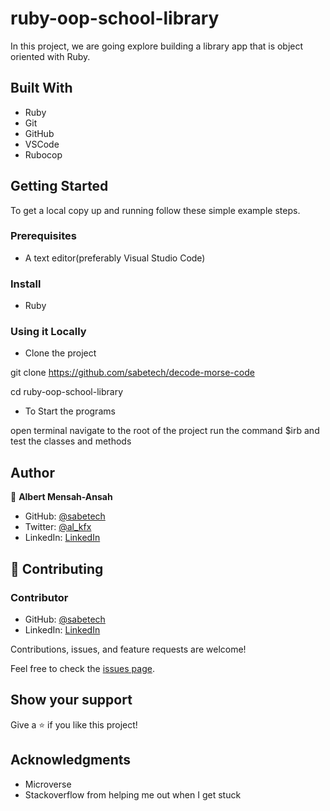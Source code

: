 # ruby-oop-school-library

In this project, we are going explore building a library app that is object oriented with Ruby.
## Built With

- Ruby
- Git
- GitHub
- VSCode
- Rubocop

## Getting Started

To get a local copy up and running follow these simple example steps.

### Prerequisites

- A text editor(preferably Visual Studio Code)

### Install

- Ruby

### Using it Locally

- Clone the project

git clone https://github.com/sabetech/decode-morse-code

cd ruby-oop-school-library

- To Start the programs

open terminal
navigate to the root of the project
run the command $irb
and test the classes and methods


## Author

👤 **Albert Mensah-Ansah**

- GitHub: [@sabetech](https://github.com/sabetech)
- Twitter: [@al_kfx](https://twitter.com/al_kfx)
- LinkedIn: [LinkedIn](https://www.linkedin.com/in/albert-mensahansah)

## 🤝 Contributing

### Contributor 
- GitHub: [@sabetech](https://github.com/BasitKorede)
- LinkedIn: [LinkedIn](https://www.linkedin.com/in/basit-korede/)

Contributions, issues, and feature requests are welcome!

Feel free to check the [issues page](../../issues/).

## Show your support

Give a ⭐️ if you like this project!

## Acknowledgments

- Microverse 
- Stackoverflow from helping me out when I get stuck

